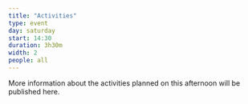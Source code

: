 ```yaml
---
title: "Activities"
type: event
day: saturday
start: 14:30
duration: 3h30m
width: 2
people: all
---
```


More information about the activities planned on this afternoon will be published here.